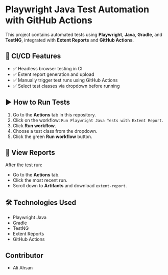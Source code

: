 # Playwright Java Test Automation with GitHub Actions

This project contains automated tests using **Playwright**, **Java**, **Gradle**, and **TestNG**, integrated with **Extent Reports** and **GitHub Actions**.

## 🔧 CI/CD Features

- ✅ Headless browser testing in CI
- ✅ Extent report generation and upload
- ✅ Manually trigger test runs using GitHub Actions
- ✅ Select test classes via dropdown before running

## ▶️ How to Run Tests

1. Go to the **Actions** tab in this repository.
2. Click on the workflow: `Run Playwright Java Tests with Extent Report`.
3. Click **Run workflow**.
4. Choose a test class from the dropdown.
5. Click the green **Run workflow** button.

## 📄 View Reports

After the test run:
- Go to the **Actions** tab.
- Click the most recent run.
- Scroll down to **Artifacts** and download `extent-report`.

## 🛠 Technologies Used

- Playwright Java
- Gradle
- TestNG
- Extent Reports
- GitHub Actions

## Contributor 

- Ali Ahsan